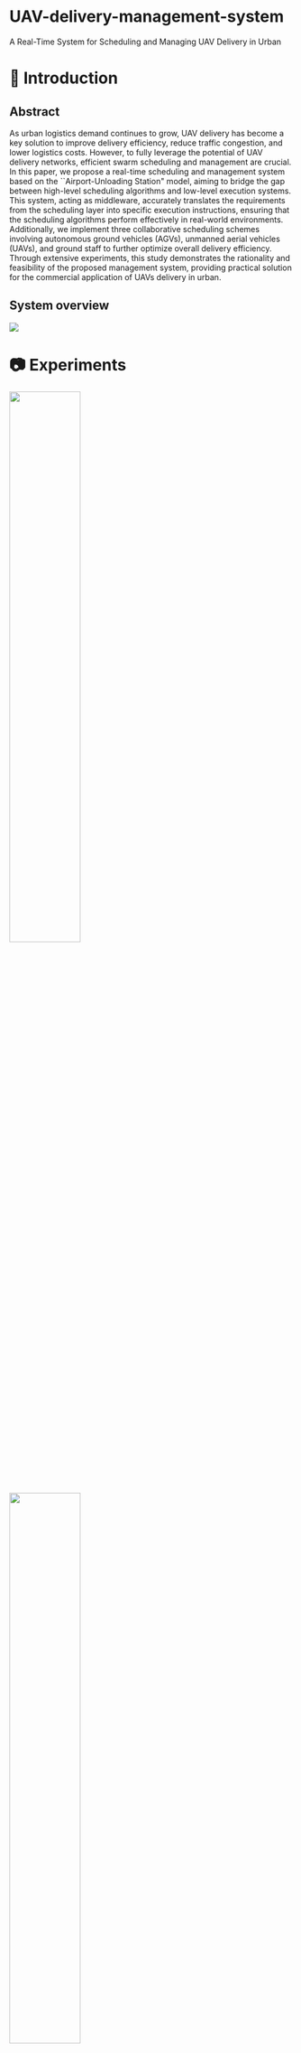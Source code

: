 # UAV-delivery-management-system
A Real-Time System for Scheduling and Managing UAV Delivery in Urban 



# 💫 Introduction

## Abstract
As urban logistics demand continues to grow, UAV delivery has become a key solution to improve delivery efficiency, reduce traffic congestion, and lower logistics costs. However, to fully leverage the potential of UAV  delivery networks, efficient swarm scheduling and management are crucial. In this paper, we propose a real-time scheduling and management system based on the ``Airport-Unloading Station" model, aiming to bridge the gap between high-level scheduling algorithms and low-level execution systems. This system, acting as middleware, accurately translates the requirements from the scheduling layer into specific execution instructions, ensuring that the scheduling algorithms perform effectively in real-world environments. Additionally, we implement three collaborative scheduling schemes involving autonomous ground vehicles (AGVs), unmanned aerial vehicles (UAVs), and ground staff to further optimize overall delivery efficiency. 
Through extensive experiments, this study demonstrates the rationality and feasibility of the proposed management system, providing practical solution for the commercial application of UAVs delivery in urban.

## System overview

![](/pic/frame.jpg)


# 📷 Experiments

<img src="/pic/one.jpg" width="50%">
<img src="/pic/two.jpg" width="50%">
<img src="/pic/three.jpg" width="50%">
<img src="/pic/1.jpg" width="90%">

# 🎵 Quick start

1-Pull the image through docker ([race_images.sh](/shell_file/race_images.sh)
) 

chmod +x race_images.sh
./race_images.sh

docker network create --subnet=192.168.100.0/24 race_net
docker network inspect race_net

2-Start the docker file ([start_race.sh](/shell_file/start_race.sh))

chmod +x start_race.sh
./start_race.sh

3- Put the race_demo into the container of the race_user_sdk_container/home/, then you can use ros to compile and run.

4-Stop the docker file ([stop_race.sh](/shell_file/stop_race.sh))

## Core code
In the src, there are our code code.
<img src="/pic/code.jpg" width="90%">

## msg
In the \msg, it shows the type of message published on the topic
<img src="/pic/msg.jpg" width="90%">

## Configuration Files

In the configuration folder you can see the car drone and scene parameter settings as well as the order details.

[car config](config/car/config.json)

[drone config](config/drone/drone.json)

[scene config](config/scene/scene.config)

[order config](config/user/config.json)

order four time attributes
```json
{
                "betterTime": 1500,
                "cargoParam": {
                    "birthplace": {
                        "x": 190,
                        "y": 425,
                        "z": -16
                    },
                    "index": 47,
                    "name": "测试货物47",
                    "weight": 3.947
                },
                "index": 47,
                "loadingStationInfo": {
                    "$ref": "$.taskParam.waybillParamList[46].cargoParam.birthplace"
                },
                "orderTime": 300,
                "targetPosition": {
                    "x": 490,
                    "y": 390,
                    "z": -22
                },
                "timeout": 1800
            },
```
